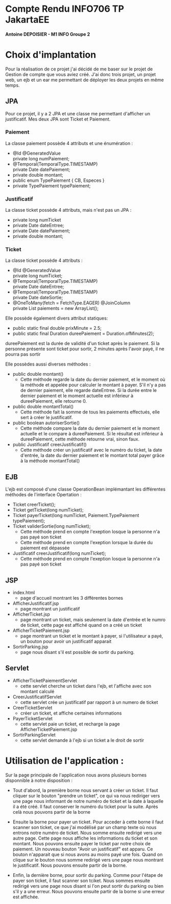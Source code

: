 # Compte Rendu INFO706 TP JakartaEE
#### Antoine DEPOISIER - M1 INFO Groupe 2

# Choix d'implantation

Pour la réalisation de ce projet j'ai décidé de me baser sur le projet de Gestion de compte que vous aviez créé.
J'ai donc trois projet, un projet web, un ejb et un ear me permettant de déployer les deux projets en même temps.

## JPA

Pour ce projet, il y a 2 JPA et une classe me permettant d'afficher un justificatif.
Mes deux JPA sont Ticket et Paiement.

### Paiement

La classe paiement possède 4 attributs et une énumération :

* @Id @GeneratedValue  
    private long numPaiement;
* @Temporal(TemporalType.TIMESTAMP)  
    private Date datePaiement;
* private double montant;
* public enum TypePaiement { CB, Especes }
* private TypePaiement typePaiement;
    
### Justificatif

La classe ticket possède 4 attributs, mais n'est pas un JPA :

* private long numTicket
* private Date dateEntree;
* private Date datePaiement;
* private double montant;

### Ticket

La classe ticket possède 4 attributs :

* @Id @GeneratedValue  
    private long numTicket;
* @Temporal(TemporalType.TIMESTAMP)  
    private Date dateEntree;
* @Temporal(TemporalType.TIMESTAMP)  
    private Date dateSortie;
* @OneToMany(fetch = FetchType.EAGER) @JoinColumn  
    private List<Paiement> paiements = new ArrayList<Paiement>();

Elle possède également divers attribut statiques:

* public static final double prixMinute = 2.5;
* public static final Duration dureePaiement = Duration.ofMinutes(2);

dureePaiement est la durée de validité d'un ticket après le paiement. Si la personne présente sont ticket pour sortir, 2 minutes après l'avoir payé, il ne pourra pas sortir

Elle possèdes aussi diverses méthodes :

* public double montant()
    * Cette méthode regarde  la date du dernier paiement, et le moment où la méthode et appelée pour calculer le montant à payer. S'il n'y a pas de dernier paiement, elle regarde dateEntree. Si la durée entre le dernier paiement et le moment actuelle est inférieur à dureePaiement, elle retourne 0.
* public double montantTotal()
    * Cette méthode fait la somme de tous les paiements effectués, elle sert à créer le justificatif.
* public boolean autoriserSortie()
    * Cette méthode compare la date du dernier paiement et le moment actuelle et le compare à dureePaiement. Si le résultat est inférieur à dureePaiement, cette méthode retourne vrai, sinon faux.
* public Justificatif creerJustificatif()
    * Cette méthode créer un justificatif avec le numéro du ticket, la date d'entrée, la date du dernier paiement et le montant total payer grâce à la méthode montantTotal()

## EJB

L'ejb est composé d'une classe OperationBean implémantant les différentes méthodes de l'interface Opertation :

* Ticket creerTicket();
* Ticket getTicket(long numTicket);
* Ticket payerTicket(long numTicket, Paiement.TypePaiement typePaiement);
* Ticket validerSortie(long numTicket);
    * Cette méthode prend en compte l'exeption losque la personne n'a pas payé son ticket
    * Cette méthode prend en compte l'exeption lorsque la durée du paiement est dépassée
* Justificatif creerJustificatif(long numTicket);
    * Cette méthode prend en compte l'exeption losque la personne n'a pas payé son ticket

## JSP

* index.html
    * page d'accueil montrant les 3 différentes bornes
* AfficherJustificatif.jsp
    * page montrant un justificatif
* AfficherTicket.jsp
    * page montrant un ticket, mais seulement la date d'entrée et le numro de ticket, cette page est affiché quand on a créé un ticket
* AfficherTicketPaiement.jsp
    * page montrant un ticket et le montant à payer, si l'utilisateur a payé, un bouton pour avoir un justificatif apparait
* SortirParking.jsp
    * page nous disant s'il est possible de sortir du parking.

## Servlet

* AfficherTicketPaiementServlet
    * cette servlet cherche un ticket dans l'ejb, et l'affiche avec son montant calculé
* CreerJustificatifServlet
    * cette servlet crée un justificatif par rapport à un numero de ticket
* CreerTicketServlet
    * créer un ticket, et affiche certaines informations
* PayerTicketServlet
    * cette servlet paie un ticket, et recharge la page AfficherTicketPaiement.jsp
* SortirParkingServlet
    * cette servlet demande à l'ejb si un ticket a le droit de sortir

# Utilisation de l'application :

Sur la page principale de l'application nous avons plusieurs bornes disponnible à notre disposition :
* Tout d'abord, la première borne nous servant à créer un ticket. Il faut cliquer sur le bouton "prendre un ticket", ce qui va nous rediriger vers une page nous informant de notre numéro de ticket et la date à laquelle il a été créé. Il faut conserver le numéro du ticket pour la suite.
Après celà nous pouvons partir de la borne

* Ensuite la borne pour payer un ticket. Pour acceder à cette borne il faut scanner son ticket, ce que j'ai modélisé par un champ texte où nous entrons notre numéro de ticket. Nous somme ensuite redirigé vers une autre page. Cette page nous affiche les informations du ticket et son montant. Nous pouvons ensuite payer le ticket par notre choix de paiement. Un nouveau bouton "Avoir un justificatif" est apparu. Ce bouton n'apparait que si nous avons au moins payé une fois. Quand on clique sur le bouton nous somme redirigé vers une page nous montrant le justificatif. Nous pouvons ensuite partir de la borne.

* Enfin, la dernière borne, pour sortir du parking. Comme pour l'étape de payer son ticket, il faut scanner son tciket. Nous sommes ensuite redirigé vers une page nous disant si l'on peut sortir du parking ou bien s'il y a une erreur. Nous pouvons ensuite partir de la borne si une erreur est affichée.